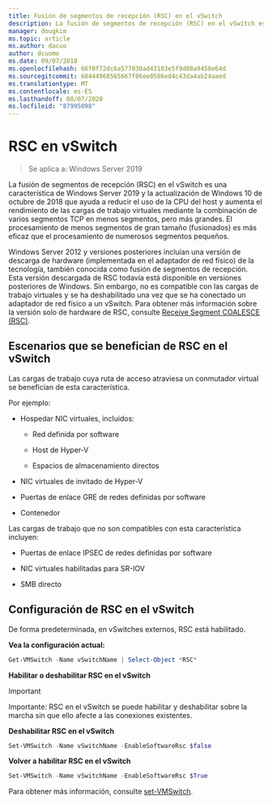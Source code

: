 ```yaml
---
title: Fusión de segmentos de recepción (RSC) en el vSwitch
description: La fusión de segmentos de recepción (RSC) en el vSwitch es una característica de Windows Server 2019 y la actualización de Windows 10 de octubre de 2018 que ayuda a reducir el uso de la CPU del host y aumenta el rendimiento de las cargas de trabajo virtuales mediante la combinación de varios segmentos TCP en menos segmentos, pero más grandes. El procesamiento de menos segmentos de gran tamaño (fusionados) es más eficaz que el procesamiento de numerosos segmentos pequeños.
manager: dougkim
ms.topic: article
ms.author: dacuo
author: dcuomo
ms.date: 09/07/2018
ms.openlocfilehash: 66f0f72dc6a577030ad43103e5f9d08a9458e64d
ms.sourcegitcommit: 68444968565667f86ee0586ed4c43da4ab24aaed
ms.translationtype: MT
ms.contentlocale: es-ES
ms.lasthandoff: 08/07/2020
ms.locfileid: "87995098"
---
```

# <a name="rsc-in-the-vswitch"></a>RSC en vSwitch
>Se aplica a: Windows Server 2019

La fusión de segmentos de recepción (RSC) en el vSwitch es una característica de Windows Server 2019 y la actualización de Windows 10 de octubre de 2018 que ayuda a reducir el uso de la CPU del host y aumenta el rendimiento de las cargas de trabajo virtuales mediante la combinación de varios segmentos TCP en menos segmentos, pero más grandes. El procesamiento de menos segmentos de gran tamaño (fusionados) es más eficaz que el procesamiento de numerosos segmentos pequeños.

Windows Server 2012 y versiones posteriores incluían una versión de descarga de hardware (implementada en el adaptador de red físico) de la tecnología, también conocida como fusión de segmentos de recepción. Esta versión descargada de RSC todavía está disponible en versiones posteriores de Windows. Sin embargo, no es compatible con las cargas de trabajo virtuales y se ha deshabilitado una vez que se ha conectado un adaptador de red físico a un vSwitch. Para obtener más información sobre la versión solo de hardware de RSC, consulte [Receive Segment COALESCE (RSC)](/previous-versions/windows/it-pro/windows-server-2012-R2-and-2012/hh997024(v=ws.11)).

## <a name="scenarios-that-benefit-from-rsc-in-the-vswitch"></a>Escenarios que se benefician de RSC en el vSwitch

Las cargas de trabajo cuya ruta de acceso atraviesa un conmutador virtual se benefician de esta característica.

Por ejemplo:

-   Hospedar NIC virtuales, incluidos:

    -   Red definida por software

    -   Host de Hyper-V

    -   Espacios de almacenamiento directos

-   NIC virtuales de invitado de Hyper-V

-   Puertas de enlace GRE de redes definidas por software

-   Contenedor

Las cargas de trabajo que no son compatibles con esta característica incluyen:

-   Puertas de enlace IPSEC de redes definidas por software

-   NIC virtuales habilitadas para SR-IOV

-   SMB directo

## <a name="configure-rsc-in-the-vswitch"></a>Configuración de RSC en el vSwitch


De forma predeterminada, en vSwitches externos, RSC está habilitado.

**Vea la configuración actual:**

```PowerShell
Get-VMSwitch -Name vSwitchName | Select-Object *RSC*
```

**Habilitar o deshabilitar RSC en el vSwitch**


>[!IMPORTANT]
>Importante: RSC en el vSwitch se puede habilitar y deshabilitar sobre la marcha sin que ello afecte a las conexiones existentes.


**Deshabilitar RSC en el vSwitch**

```PowerShell
Set-VMSwitch -Name vSwitchName -EnableSoftwareRsc $false
```

**Volver a habilitar RSC en el vSwitch**

```PowerShell
Set-VMSwitch -Name vSwitchName -EnableSoftwareRsc $True
```
Para obtener más información, consulte [set-VMSwitch](/powershell/module/hyper-v/set-vmswitch?view=win10-ps).